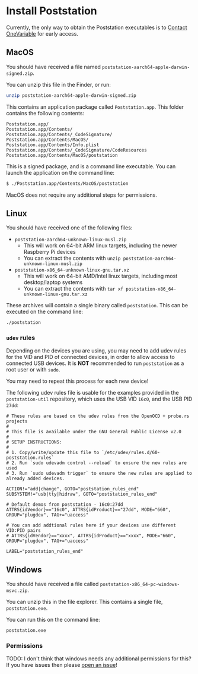 # Install Poststation

Currently, the only way to obtain the Poststation executables is to
[Contact OneVariable](mailto:contact@onevariable.com) for early access.

## MacOS

You should have received a file named `poststation-aarch64-apple-darwin-signed.zip`.

You can unzip this file in the Finder, or run:

```sh
unzip poststation-aarch64-apple-darwin-signed.zip
```

This contains an application package called `Poststation.app`. This folder contains
the following contents:

```
Poststation.app/
Poststation.app/Contents/
Poststation.app/Contents/_CodeSignature/
Poststation.app/Contents/MacOS/
Poststation.app/Contents/Info.plist
Poststation.app/Contents/_CodeSignature/CodeResources
Poststation.app/Contents/MacOS/poststation
```

This is a signed package, and is a command line executable. You can launch the application
on the command line:

```sh
$ ./Poststation.app/Contents/MacOS/poststation
```

MacOS does not require any additional steps for permissions.

## Linux

You should have received one of the following files:

* `poststation-aarch64-unknown-linux-musl.zip`
    * This will work on 64-bit ARM linux targets, including the newer Raspberry Pi devices
    * You can extract the contents with `unzip poststation-aarch64-unknown-linux-musl.zip`
* `poststation-x86_64-unknown-linux-gnu.tar.xz`
    * This will work on 64-bit AMD/Intel linux targets, including most desktop/laptop systems
    * You can extract the contents with `tar xf poststation-x86_64-unknown-linux-gnu.tar.xz`

These archives will contain a single binary called `poststation`. This can be executed
on the command line:

```sh
./poststation
```

### `udev` rules

Depending on the devices you are using, you may need to add udev rules for the VID and PID of
connected devices, in order to allow access to connected USB devices. It is **NOT** recommended
to run `poststation` as a root user or with `sudo`.

You may need to repeat this process for each new device!

The following udev rules file is usable for the examples provided in the `poststation-util`
repository, which uses the USB VID `16c0`, and the USB PID `27dd`:

```text
# These rules are based on the udev rules from the OpenOCD + probe.rs projects
#
# This file is available under the GNU General Public License v2.0
#
# SETUP INSTRUCTIONS:
#
# 1. Copy/write/update this file to `/etc/udev/rules.d/60-poststation.rules`
# 2. Run `sudo udevadm control --reload` to ensure the new rules are used
# 3. Run `sudo udevadm trigger` to ensure the new rules are applied to already added devices.

ACTION!="add|change", GOTO="poststation_rules_end"
SUBSYSTEM!="usb|tty|hidraw", GOTO="poststation_rules_end"

# Default demos from poststation - 16c0:27dd
ATTRS{idVendor}=="16c0", ATTRS{idProduct}=="27dd", MODE="660", GROUP="plugdev", TAG+="uaccess"

# You can add addtional rules here if your devices use different VID:PID pairs
# ATTRS{idVendor}=="xxxx", ATTRS{idProduct}=="xxxx", MODE="660", GROUP="plugdev", TAG+="uaccess"

LABEL="poststation_rules_end"
```

## Windows

You should have received a file called `poststation-x86_64-pc-windows-msvc.zip`.

You can unzip this in the file explorer. This contains a single file, `poststation.exe`.

You can run this on the command line:

```sh
poststation.exe
```

### Permissions

TODO: I don't think that windows needs any additional permissions for this? If you have issues
then please [open an issue](https://github.com/OneVariable/poststation-util/issues)!

